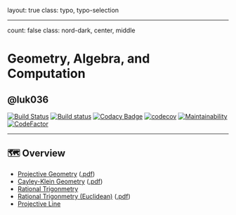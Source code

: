 layout: true
class: typo, typo-selection

---

count: false
class: nord-dark, center, middle

# Geometry, Algebra, and Computation

## @luk036

[![Build
Status](https://travis-ci.org/luk036/pgpy.svg?branch=master)](https://travis-ci.org/luk036/pgpy)
[![Build
status](https://ci.appveyor.com/api/projects/status/sci78yi73pcltmv5?svg=true)](https://ci.appveyor.com/project/luk036/pgpy)
[![Codacy
Badge](https://api.codacy.com/project/badge/Grade/5473305e342d4c828edaf22be1ad1351)](https://app.codacy.com/app/luk036/pgpy?utm_source=github.com&utm_medium=referral&utm_content=luk036/pgpy&utm_campaign=badger)
[![codecov](https://codecov.io/gh/luk036/pgpy/branch/master/graph/badge.svg)](https://codecov.io/gh/luk036/pgpy)
[![Maintainability](https://api.codeclimate.com/v1/badges/2efdab310f378252a9eb/maintainability)](https://codeclimate.com/github/luk036/pgpy/maintainability)
[![CodeFactor](https://www.codefactor.io/repository/github/luk036/pgpy/badge)](https://www.codefactor.io/repository/github/luk036/pgpy)

---

## 🗺️ Overview

- [Projective Geometry](01proj_geom-remark.html) ([.pdf](01proj_geom2.pdf))
- [Cayley-Klein Geometry](02ck_geom-remark.html) ([.pdf](02ck_geom2.pdf))
- [Rational Trigonmetry](03RT-remark.html)
- [Rational Trigonmetry (Euclidean)](04RT_2-remark.html) ([.pdf](04RT2.pdf))
- [Projective Line](05proj_line-remark.html)
